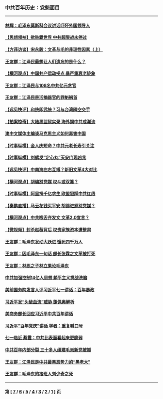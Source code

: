 ### 中共百年历史：党魁面目
---
#### [林辉：毛泽东莫斯科会议讲话吓坏外国领导人](../../pages/nf1176107/n13917931.md?10150430) 
#### [【思想领袖】欲称霸世界 中共超限战未停过](../../pages/nf1176107/n13745142.md?10150430) 
#### [【方菲访谈】宋永毅：文革与毛的非理性因素（上）](../../pages/nf1176107/n13469956.md?10150430) 
#### [王友群：江泽民最想让人们遗忘的是什么？](../../pages/nf1176107/n13408949.md?10150430) 
#### [【横河观点】中国共产运动拐点 暴严重衰老迹象](../../pages/nf1176107/n13388333.md?10150430) 
#### [王友群：江泽民与108名中共亿元贪官](../../pages/nf1176107/n13352358.md?10150430) 
#### [王友群：江泽民是活摘器官的罪魁祸首](../../pages/nf1176107/n13336903.md?10150430) 
#### [【远见快评】和统即武统？习与台湾隔空交手](../../pages/nf1176107/n13297739.md?10150430) 
#### [【拍案惊奇】大陆黑监狱实录 海外揭中共成潮流](../../pages/nf1176107/n13288853.md?10150430) 
#### [澳中文媒体主编谈马克思主义如何毒害中国](../../pages/nf1176107/n13257387.md?10150430) 
#### [【时事纵横】金人庆短命？中共元老长寿引关注](../../pages/nf1176107/n13217934.md?10150430) 
#### [【时事纵横】刘鹤发“定心丸”天安门现凶兆](../../pages/nf1176107/n13215416.md?10150430) 
#### [【远见快评】中南海左右互搏？新旧文革4大对比](../../pages/nf1176107/n13214745.md?10150430) 
#### [【横河观点】胡编怼党媒 权斗或双簧？](../../pages/nf1176107/n13210864.md?10150430) 
#### [【时事纵横】阿里捐千亿求生 欧盟狠踩中共红线](../../pages/nf1176107/n13206431.md?10150430) 
#### [【秦鹏直播】马云花钱买平安 胡锡进怒怼党媒？](../../pages/nf1176107/n13206392.md?10150430) 
#### [【横河观点】中共喉舌齐发文 文革2.0宣言？](../../pages/nf1176107/n13201248.md?10150430) 
#### [【微视频】封杀赵薇背后 权贵家族资本遭整肃](../../pages/nf1176107/n13197798.md?10150430) 
#### [王友群：毛泽东发动大跃进 饿死四千万人](../../pages/nf1176107/n13177158.md?10150430) 
#### [王友群：因毛泽东一句话 部长张霖之文革被打死](../../pages/nf1176107/n13161711.md?10150430) 
#### [王友群：林彪之子林立果论毛泽东](../../pages/nf1176107/n13128622.md?10150430) 
#### [中共加强控制14亿人思想 躺平主义挑战洗脑](../../pages/nf1176107/n13094299.md?10150430) 
#### [美前国务院发言人评习近平七一讲话：百年暴政](../../pages/nf1176107/n13066986.md?10150430) 
#### [习近平发“头破血流”威胁 蓬佩奥解析](../../pages/nf1176107/n13063604.md?10150430) 
#### [美商务部长回应习近平中共百年讲话](../../pages/nf1176107/n13062903.md?10150430) 
#### [习近平“百年党庆”讲话 学者：重复喊口号](../../pages/nf1176107/n13061411.md?10150430) 
#### [七一临近 蔡霞：中共比表面看起来更脆弱](../../pages/nf1176107/n13056418.md?10150430) 
#### [中共百年内部分裂 三十多人组建毛派新党被抓](../../pages/nf1176107/n13044023.md?10150430) 
#### [王友群：江泽民是中共最黑恶势力的“黑老大”](../../pages/nf1176107/n13022180.md?10150430) 
#### [王友群：毛泽东的接班人刘少奇之死](../../pages/nf1176107/n12991772.md?10150430) 

---
#### 第 [ [7](./7.md?10150430) / [6](./6.md?10150430) / [5](./5.md?10150430) / [4](./4.md?10150430) / [3](./3.md?10150430) / [2](./2.md?10150430) / [1](./1.md?10150430) ] 页
